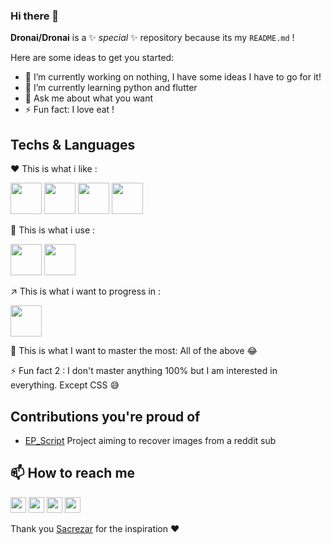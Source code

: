 ### Hi there 👋


**Dronai/Dronai** is a ✨ _special_ ✨ repository because its my `README.md` ! 

Here are some ideas to get you started:

- 🔭 I’m currently working on nothing, I have some ideas I have to go for it!
- 🌱 I’m currently learning python and flutter
- 💬 Ask me about what you want
- ⚡ Fun fact: I love eat !

## Techs & Languages

❤️ This is what i like : 

<code><a href="https://isocpp.org/" target="_blank"><img height="50" src="https://cdn.worldvectorlogo.com/logos/c.svg"></a></code>
<code><a href="https://docs.microsoft.com/en-us/dotnet/csharp/" target="_blank"><img height="50" src="https://seeklogo.com/images/C/c-sharp-c-logo-02F17714BA-seeklogo.com.png"></a></code>
<code><a href="https://www.oracle.com/java/" target="_blank"><img height="50" src="https://www.vectorlogo.zone/logos/java/java-horizontal.svg"></a></code>
<code><a href="https://www.python.org/" target="_blank"><img height="50" src="https://www.vectorlogo.zone/logos/python/python-horizontal.svg"></a></code>

🔨 This is what i use : 

<code><a href="https://code.visualstudio.com/" target="_blank"><img height="50" src="https://www.vectorlogo.zone/logos/visualstudio_code/visualstudio_code-ar21.svg"></a></code>
<code><a href="https://git-scm.com/" target="_blank"><img height="50" src="https://www.vectorlogo.zone/logos/git-scm/git-scm-ar21.svg"></a></code>

↗️ This is what i want to progress in : 

<code><a href="https://www.docker.com/" target="_blank"><img height="50" src="https://www.vectorlogo.zone/logos/docker/docker-official.svg"></a></code>

💯 This is what I want to master the most:
All of the above 😂

⚡ Fun fact 2 : I don't master anything 100% but I am interested in everything. Except CSS 😅

## Contributions you're proud of

- [EP_Script](https://github.com/AlphaCodeCorp/EPScript) Project aiming to recover images from a reddit sub

## 📫 How to reach me
<a href="https://www.linkedin.com/in/pierre-boutin-b61b1b160/" target="_blank"><img height="25" src="https://www.vectorlogo.zone/logos/linkedin/linkedin-icon.svg"></a>
<a href="https://github.com/Dronai" target="_blank"><img height="25" src="https://www.vectorlogo.zone/logos/github/github-icon.svg"></a>
<a href="mailto:pierre.boutin@viacesi.fr" target="_blank"><img height="25" src="https://www.vectorlogo.zone/logos/gmail/gmail-icon.svg"></a>
<a href="https://discordapp.com/users/176264765214162944" target="_blank"><img height="25" src="https://www.vectorlogo.zone/logos/discordapp/discordapp-icon.svg"></a>

Thank you [Sacrezar](https://github.com/Sacrezar) for the inspiration ❤️